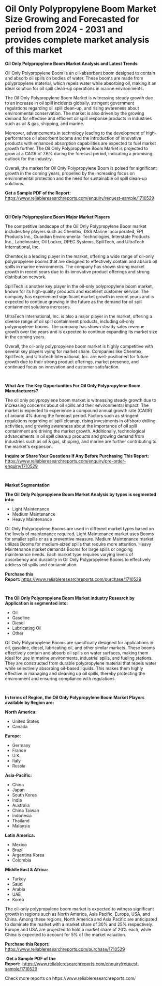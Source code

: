 <p><h1>Oil Only Polypropylene Boom Market Size Growing and Forecasted for period from 2024 - 2031 and provides complete market analysis of this market</h1></p><p><strong>Oil Only Polypropylene Boom Market Analysis and Latest Trends</strong></p>
<p><p>Oil Only Polypropylene Boom is an oil-absorbent boom designed to contain and absorb oil spills on bodies of water. These booms are made from polypropylene material, which repels water while absorbing oil, making it an ideal solution for oil spill clean-up operations in marine environments.</p><p>The Oil Only Polypropylene Boom Market is witnessing steady growth due to an increase in oil spill incidents globally, stringent government regulations regarding oil spill clean-up, and rising awareness about environmental conservation. The market is also driven by the growing demand for effective and efficient oil spill response products in industries such as oil & gas, shipping, and marine.</p><p>Moreover, advancements in technology leading to the development of high-performance oil absorbent booms and the introduction of innovative products with enhanced absorption capabilities are expected to fuel market growth further. The Oil Only Polypropylene Boom Market is projected to grow at a CAGR of 7.6% during the forecast period, indicating a promising outlook for the industry.</p><p>Overall, the market for Oil Only Polypropylene Boom is poised for significant growth in the coming years, propelled by the increasing focus on environmental protection and the need for sustainable oil spill clean-up solutions.</p></p>
<p><strong>Get a Sample PDF of the Report:&nbsp;</strong> <a href="https://www.reliableresearchreports.com/enquiry/request-sample/1710529">https://www.reliableresearchreports.com/enquiry/request-sample/1710529</a></p>
<p>&nbsp;</p>
<p><strong>Oil Only Polypropylene Boom Major Market Players</strong></p>
<p><p>The competitive landscape of the Oil Only Polypropylene Boom market includes key players such as Chemtex, DSS Marine Incorporated, EPI Products Inc., Guardian Environmental Technologies, Interstate Products Inc., Labelmaster, Oil Locker, OPEC Systems, SpillTech, and UltraTech International, Inc.</p><p>Chemtex is a leading player in the market, offering a wide range of oil-only polypropylene booms that are designed to effectively contain and absorb oil spills in marine environments. The company has shown strong market growth in recent years due to its innovative product offerings and strong distribution network.</p><p>SpillTech is another key player in the oil-only polypropylene boom market, known for its high-quality products and excellent customer service. The company has experienced significant market growth in recent years and is expected to continue growing in the future as the demand for oil spill containment solutions increases.</p><p>UltraTech International, Inc. is also a major player in the market, offering a diverse range of oil spill containment products, including oil-only polypropylene booms. The company has shown steady sales revenue growth over the years and is expected to continue expanding its market size in the coming years.</p><p>Overall, the oil-only polypropylene boom market is highly competitive with several key players vying for market share. Companies like Chemtex, SpillTech, and UltraTech International, Inc. are well-positioned for future growth due to their strong product offerings, market presence, and continued focus on innovation and customer satisfaction.</p></p>
<p>&nbsp;</p>
<p><strong>What Are The Key Opportunities For Oil Only Polypropylene Boom Manufacturers?</strong></p>
<p><p>The oil only polypropylene boom market is witnessing steady growth due to increasing concerns about oil spills and their environmental impact. The market is expected to experience a compound annual growth rate (CAGR) of around 4% during the forecast period. Factors such as stringent regulations regarding oil spill cleanup, rising investments in offshore drilling activities, and growing awareness about the importance of oil spill containment are driving the market growth. Additionally, technological advancements in oil spill cleanup products and growing demand from industries such as oil & gas, shipping, and marine are further contributing to the market's expansion.</p></p>
<p><strong>Inquire or Share Your Questions If Any Before Purchasing This Report:</strong> <a href="https://www.reliableresearchreports.com/enquiry/pre-order-enquiry/1710529">https://www.reliableresearchreports.com/enquiry/pre-order-enquiry/1710529</a></p>
<p>&nbsp;</p>
<p><strong>Market Segmentation</strong></p>
<p><strong>The Oil Only Polypropylene Boom Market Analysis by types is segmented into:</strong></p>
<p><ul><li>Light Maintenance</li><li>Medium Maintenance</li><li>Heavy Maintenance</li></ul></p>
<p><p>Oil Only Polypropylene Booms are used in different market types based on the levels of maintenance required. Light Maintenance market uses Booms for smaller spills or as a preventive measure. Medium Maintenance market utilizes Booms for medium-sized spills that require more attention. Heavy Maintenance market demands Booms for large spills or ongoing maintenance needs. Each market type requires varying levels of absorbency and durability in Oil Only Polypropylene Booms to effectively address oil spills and contamination.</p></p>
<p><strong>Purchase this Report:&nbsp;</strong><a href="https://www.reliableresearchreports.com/purchase/1710529">https://www.reliableresearchreports.com/purchase/1710529</a></p>
<p>&nbsp;</p>
<p><strong>The Oil Only Polypropylene Boom Market Industry Research by Application is segmented into:</strong></p>
<p><ul><li>Oil</li><li>Gasoline</li><li>Diesel</li><li>Lubricating Oil</li><li>Other</li></ul></p>
<p><p>Oil Only Polypropylene Booms are specifically designed for applications in oil, gasoline, diesel, lubricating oil, and other similar markets. These booms effectively contain and absorb oil spills on water surfaces, making them ideal for use in marine environments, industrial spills, and fueling stations. They are constructed from durable polypropylene material that repels water while selectively absorbing oil-based liquids. This makes them highly effective in managing and cleaning up oil spills, thereby protecting the environment and ensuring compliance with regulations.</p></p>
<p>&nbsp;</p>
<p><strong>In terms of Region, the Oil Only Polypropylene Boom Market Players available by Region are:</strong></p>
<p>
    <p> <strong> North America: </strong>
        <ul>
            <li>United States</li>
            <li>Canada</li>
        </ul>
        </p> 
    <p> <strong> Europe: </strong>
        <ul>
            <li>Germany</li>
            <li>France</li>
            <li>U.K.</li>
            <li>Italy</li>
            <li>Russia</li>
        </ul>
        </p> 
    <p> <strong> Asia-Pacific: </strong>
        <ul>
            <li>China</li>
            <li>Japan</li>
            <li>South Korea</li>
            <li>India</li>
            <li>Australia</li>
            <li>China Taiwan</li>
            <li>Indonesia</li>
            <li>Thailand</li>
            <li>Malaysia</li>
        </ul>
        </p> 
    <p> <strong> Latin America: </strong>
        <ul>
            <li>Mexico</li>
            <li>Brazil</li>
            <li>Argentina Korea</li>
            <li>Colombia</li>
        </ul>
        </p> 
    <p> <strong> Middle East & Africa: </strong>
        <ul>
            <li>Turkey</li>
            <li>Saudi</li>
            <li>Arabia</li>
            <li>UAE</li>
            <li>Korea</li>
        </ul>
    </p>
    </p>
<p><p>The oil-only polypropylene boom market is expected to witness significant growth in regions such as North America, Asia Pacific, Europe, USA, and China. Among these regions, North America and Asia Pacific are anticipated to dominate the market with a market share of 30% and 25% respectively. Europe and USA are projected to hold a market share of 20% each, while China is expected to account for 5% of the market valuation.</p></p>
<p><strong>Purchase this Report: </strong><a href="https://www.reliableresearchreports.com/purchase/1710529">https://www.reliableresearchreports.com/purchase/1710529</a></p>
<p>&nbsp;<strong>Get a Sample PDF of the Report:&nbsp;&nbsp;</strong><a href="https://www.reliableresearchreports.com/enquiry/request-sample/1710529">https://www.reliableresearchreports.com/enquiry/request-sample/1710529</a></p>
<p><strong></strong></p>
<p>Check more reports on https://www.reliableresearchreports.com/</p>